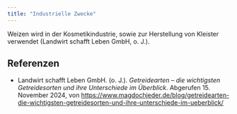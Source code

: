 ```yaml
---
title: "Industrielle Zwecke"
---
```



Weizen wird in der Kosmetikindustrie, sowie zur Herstellung von Kleister verwendet (Landwirt schafft Leben GmbH, o. J.).



## Referenzen
- Landwirt schafft Leben GmbH. (o. J.). *Getreidearten – die wichtigsten Getreidesorten und ihre Unterschiede im Überblick*. Abgerufen 15. November 2024, von <https://www.magdochjeder.de/blog/getreidearten-die-wichtigsten-getreidesorten-und-ihre-unterschiede-im-ueberblick/>

